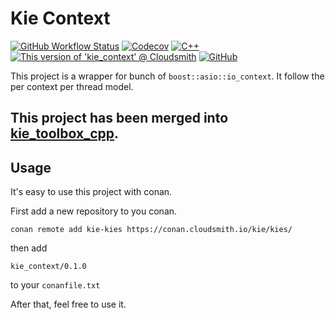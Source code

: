 # Kie Context

[![GitHub Workflow Status](https://img.shields.io/github/workflow/status/Kidsunbo/KieContext/CMake?label=CI%20Build&logo=github&style=flat-square)](https://github.com/Kidsunbo/KieContext/actions/workflows/CMake.yml)
[![Codecov](https://img.shields.io/codecov/c/github/Kidsunbo/KieContext?style=flat-square)](https://app.codecov.io/gh/Kidsunbo/KieContext)
[![C++](https://img.shields.io/badge/C%2B%2B-20-brightgreen?style=flat-square&logo=cplusplus)](https://isocpp.org)
[![This version of 'kie_context' @ Cloudsmith](https://api-prd.cloudsmith.io/v1/badges/version/kie/kies/conan/kie_context/0.1.0/xc=_;xp=_/?render=true)](https://cloudsmith.io/~kie/repos/kies/packages/detail/conan/kie_context/0.1.0/xc=_;xp=_/)
[![GitHub](https://img.shields.io/github/license/Kidsunbo/KieContext?style=flat-square)](https://opensource.org/licenses/MIT)


This project is a wrapper for bunch of `boost::asio::io_context`. It follow the per context per thread model.

## This project has been merged into [kie_toolbox_cpp](https://github.com/Kidsunbo/kie_toolbox_cpp).

## Usage
It's easy to use this project with conan.

First add a new repository to you conan.
```
conan remote add kie-kies https://conan.cloudsmith.io/kie/kies/
```

then add
```
kie_context/0.1.0
```
to your `conanfile.txt`

After that, feel free to use it.
